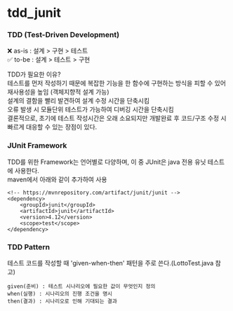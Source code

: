 # tdd_junit
### TDD (Test-Driven Development)
:x: as-is : 설계 > 구현 > 테스트   
:white_check_mark: to-be : 설계 > 테스트 > 구현
   
TDD가 필요한 이유?   
테스트를 먼저 작성하기 때문에 복잡한 기능을 한 함수에 구현하는 방식을 피할 수 있어 재사용성을 높임 (객체지향적 설계 가능)   
설계의 결함을 빨리 발견하여 설계 수정 시간을 단축시킴   
오류 발생 시 모듈단위 테스트가 가능하여 디버깅 시간을 단축시킴   
결론적으로, 초기에 테스트 작성시간은 오래 소요되지만 개발완료 후 코드/구조 수정 시 빠르게 대응할 수 있는 장점이 있다.



### JUnit Framework
TDD를 위한 Framework는 언어별로 다양하며, 이 중 JUnit은 java 전용 유닛 테스트에 사용한다.   
maven에서 아래와 같이 추가하여 사용
```
<!-- https://mvnrepository.com/artifact/junit/junit -->
<dependency>
    <groupId>junit</groupId>
    <artifactId>junit</artifactId>
    <version>4.12</version>
    <scope>test</scope>
</dependency>
```



### TDD Pattern
테스트 코드를 작성할 때 'given-when-then' 패턴을 주로 쓴다.(LottoTest.java 참고)    
```
given(준비) : 테스트 시나리오에 필요한 값이 무엇인지 정의   
when(실행) : 시나리오의 진행 조건을 명시   
then(결과) : 시나리오로 인해 기대되는 결과
```
